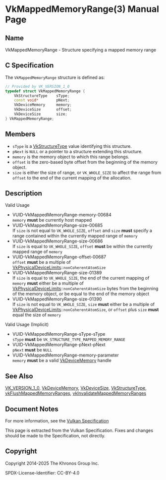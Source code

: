 # VkMappedMemoryRange(3) Manual Page

## Name

VkMappedMemoryRange - Structure specifying a mapped memory range



## [](#_c_specification)C Specification

The `VkMappedMemoryRange` structure is defined as:

```c++
// Provided by VK_VERSION_1_0
typedef struct VkMappedMemoryRange {
    VkStructureType    sType;
    const void*        pNext;
    VkDeviceMemory     memory;
    VkDeviceSize       offset;
    VkDeviceSize       size;
} VkMappedMemoryRange;
```

## [](#_members)Members

- `sType` is a [VkStructureType](https://registry.khronos.org/vulkan/specs/latest/man/html/VkStructureType.html) value identifying this structure.
- `pNext` is `NULL` or a pointer to a structure extending this structure.
- `memory` is the memory object to which this range belongs.
- `offset` is the zero-based byte offset from the beginning of the memory object.
- `size` is either the size of range, or `VK_WHOLE_SIZE` to affect the range from `offset` to the end of the current mapping of the allocation.

## [](#_description)Description

Valid Usage

- [](#VUID-VkMappedMemoryRange-memory-00684)VUID-VkMappedMemoryRange-memory-00684  
  `memory` **must** be currently host mapped
- [](#VUID-VkMappedMemoryRange-size-00685)VUID-VkMappedMemoryRange-size-00685  
  If `size` is not equal to `VK_WHOLE_SIZE`, `offset` and `size` **must** specify a range contained within the currently mapped range of `memory`
- [](#VUID-VkMappedMemoryRange-size-00686)VUID-VkMappedMemoryRange-size-00686  
  If `size` is equal to `VK_WHOLE_SIZE`, `offset` **must** be within the currently mapped range of `memory`
- [](#VUID-VkMappedMemoryRange-offset-00687)VUID-VkMappedMemoryRange-offset-00687  
  `offset` **must** be a multiple of [VkPhysicalDeviceLimits](https://registry.khronos.org/vulkan/specs/latest/man/html/VkPhysicalDeviceLimits.html)::`nonCoherentAtomSize`
- [](#VUID-VkMappedMemoryRange-size-01389)VUID-VkMappedMemoryRange-size-01389  
  If `size` is equal to `VK_WHOLE_SIZE`, the end of the current mapping of `memory` **must** either be a multiple of [VkPhysicalDeviceLimits](https://registry.khronos.org/vulkan/specs/latest/man/html/VkPhysicalDeviceLimits.html)::`nonCoherentAtomSize` bytes from the beginning of the memory object, or be equal to the end of the memory object
- [](#VUID-VkMappedMemoryRange-size-01390)VUID-VkMappedMemoryRange-size-01390  
  If `size` is not equal to `VK_WHOLE_SIZE`, `size` **must** either be a multiple of [VkPhysicalDeviceLimits](https://registry.khronos.org/vulkan/specs/latest/man/html/VkPhysicalDeviceLimits.html)::`nonCoherentAtomSize`, or `offset` plus `size` **must** equal the size of `memory`

Valid Usage (Implicit)

- [](#VUID-VkMappedMemoryRange-sType-sType)VUID-VkMappedMemoryRange-sType-sType  
  `sType` **must** be `VK_STRUCTURE_TYPE_MAPPED_MEMORY_RANGE`
- [](#VUID-VkMappedMemoryRange-pNext-pNext)VUID-VkMappedMemoryRange-pNext-pNext  
  `pNext` **must** be `NULL`
- [](#VUID-VkMappedMemoryRange-memory-parameter)VUID-VkMappedMemoryRange-memory-parameter  
  `memory` **must** be a valid [VkDeviceMemory](https://registry.khronos.org/vulkan/specs/latest/man/html/VkDeviceMemory.html) handle

## [](#_see_also)See Also

[VK\_VERSION\_1\_0](https://registry.khronos.org/vulkan/specs/latest/man/html/VK_VERSION_1_0.html), [VkDeviceMemory](https://registry.khronos.org/vulkan/specs/latest/man/html/VkDeviceMemory.html), [VkDeviceSize](https://registry.khronos.org/vulkan/specs/latest/man/html/VkDeviceSize.html), [VkStructureType](https://registry.khronos.org/vulkan/specs/latest/man/html/VkStructureType.html), [vkFlushMappedMemoryRanges](https://registry.khronos.org/vulkan/specs/latest/man/html/vkFlushMappedMemoryRanges.html), [vkInvalidateMappedMemoryRanges](https://registry.khronos.org/vulkan/specs/latest/man/html/vkInvalidateMappedMemoryRanges.html)

## [](#_document_notes)Document Notes

For more information, see the [Vulkan Specification](https://registry.khronos.org/vulkan/specs/latest/html/vkspec.html#VkMappedMemoryRange)

This page is extracted from the Vulkan Specification. Fixes and changes should be made to the Specification, not directly.

## [](#_copyright)Copyright

Copyright 2014-2025 The Khronos Group Inc.

SPDX-License-Identifier: CC-BY-4.0
